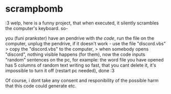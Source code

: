 # scrampbomb
:3
welp, here is a funny project, that when executed, it silently scrambles the computer's keyboard. so-

 you (funi prankster) have an pendrive with *the code*,
 run the file on the computer,
 unplug the pendrive, if it doesn't work - use the file "discord.vbs"
                                                 > copy the "discord.vbs" to the computer,
                                                        > when somebody opens "discord", nothing visible happens (for them),
 now the code inputs "random" sentences on the pc,
 for example: the word file you have opened has 5 columns of random text writing so fast, that you cant delete it,
 it's impossible to turn it off (restart pc needed),
 done :3

Of course, i dont take any consent and responibility of the possible harm that this code could generate etc.
